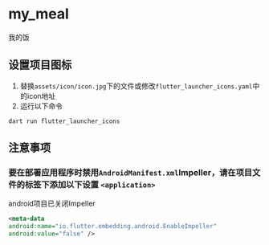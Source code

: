 # my_meal

我的饭

## 设置项目图标
1. 替换`assets/icon/icon.jpg`下的文件或修改`flutter_launcher_icons.yaml`中的icon地址
2. 运行以下命令
```shell
dart run flutter_launcher_icons
```

## 注意事项

### 要在部署应用程序时禁用`AndroidManifest.xml`Impeller，请在项目文件的标签下添加以下设置 `<application>`

android项目已关闭Impeller

```xml
<meta-data
android:name="io.flutter.embedding.android.EnableImpeller"
android:value="false" />
```